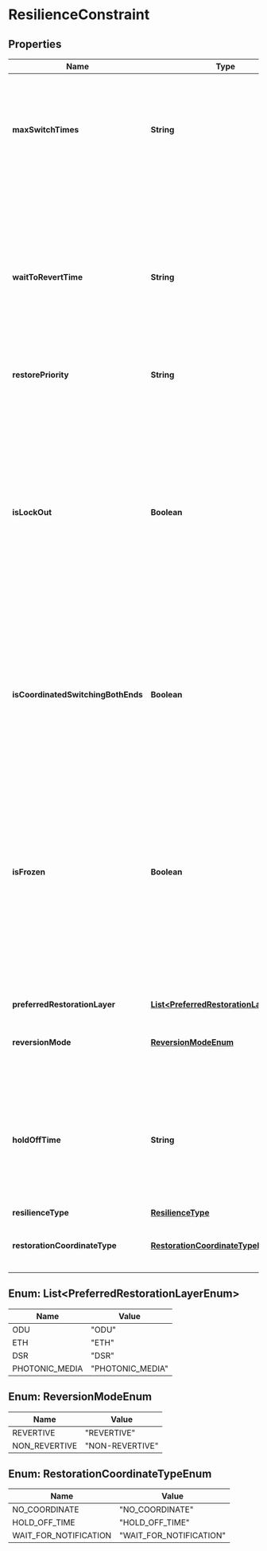 
# ResilienceConstraint

## Properties
Name | Type | Description | Notes
------------ | ------------- | ------------- | -------------
**maxSwitchTimes** | **String** | Used to limit the maximum swtich times. When work fault disappears , and traffic return to the original work path, switch counter reset. |  [optional]
**waitToRevertTime** | **String** | If the protection system is revertive, this attribute specifies the time, in minutes, to wait after a fault clears on a higher priority (preferred) resource before reverting to the preferred resource. |  [optional]
**restorePriority** | **String** |  |  [optional]
**isLockOut** | **Boolean** | The resource is configured to temporarily not be available for use in the protection scheme(s) it is part of. This overrides all other protection control states including forced. If the item is locked out then it cannot be used under any circumstances. Note: Only relevant when part of a protection scheme. |  [optional]
**isCoordinatedSwitchingBothEnds** | **Boolean** | Is operating such that switching at both ends of each flow acorss the FC is coordinated at both ingress and egress ends. |  [optional]
**isFrozen** | **Boolean** | Temporarily prevents any switch action to be taken and, as such, freezes the current state. Until the freeze is cleared, additional near-end external commands are rejected and fault condition changes and received APS messages are ignored. All administrative controls of any aspect of protection are rejected. |  [optional]
**preferredRestorationLayer** | [**List&lt;PreferredRestorationLayerEnum&gt;**](#List&lt;PreferredRestorationLayerEnum&gt;) |  |  [optional]
**reversionMode** | [**ReversionModeEnum**](#ReversionModeEnum) | Indcates whether the protection scheme is revertive or non-revertive. |  [optional]
**holdOffTime** | **String** | This attribute indicates the time, in milliseconds, between declaration of signal degrade or signal fail, and the initialization of the protection switching algorithm. |  [optional]
**resilienceType** | [**ResilienceType**](ResilienceType.md) |  |  [optional]
**restorationCoordinateType** | [**RestorationCoordinateTypeEnum**](#RestorationCoordinateTypeEnum) |  The coordination mechanism between multi-layers. |  [optional]


<a name="List<PreferredRestorationLayerEnum>"></a>
## Enum: List&lt;PreferredRestorationLayerEnum&gt;
Name | Value
---- | -----
ODU | &quot;ODU&quot;
ETH | &quot;ETH&quot;
DSR | &quot;DSR&quot;
PHOTONIC_MEDIA | &quot;PHOTONIC_MEDIA&quot;


<a name="ReversionModeEnum"></a>
## Enum: ReversionModeEnum
Name | Value
---- | -----
REVERTIVE | &quot;REVERTIVE&quot;
NON_REVERTIVE | &quot;NON-REVERTIVE&quot;


<a name="RestorationCoordinateTypeEnum"></a>
## Enum: RestorationCoordinateTypeEnum
Name | Value
---- | -----
NO_COORDINATE | &quot;NO_COORDINATE&quot;
HOLD_OFF_TIME | &quot;HOLD_OFF_TIME&quot;
WAIT_FOR_NOTIFICATION | &quot;WAIT_FOR_NOTIFICATION&quot;



